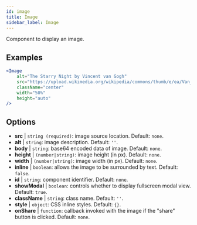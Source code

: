 ```yaml
---
id: image
title: Image
sidebar_label: Image
---
```


Component to display an image.

## Examples

```jsx live
<Image 
    alt="The Starry Night by Vincent van Gogh" 
    src="https://upload.wikimedia.org/wikipedia/commons/thumb/e/ea/Van_Gogh_-_Starry_Night_-_Google_Art_Project.jpg/1280px-Van_Gogh_-_Starry_Night_-_Google_Art_Project.jpg"
    className="center"
    width="50%"
    height="auto"
/>
```

## Options

* __src__ | `string (required)`: image source location. Default: `none`.
* __alt__ | `string`: image description. Default: `''`.
* __body__ | `string`: base64 encoded data of image. Default: `none`.
* __height__ | `(number|string)`: image height (in px). Default: `none`.
* __width__ | `(number|string)`: image width (in px). Default: `none`.
* __inline__ | `boolean`: allows the image to be surrounded by text. Default: `false`.
* __id__ | `string`: component identifier. Default: `none`.
* __showModal__ | `boolean`: controls whether to display fullscreen modal view. Default: `true`.
* __className__ | `string`: class name. Default: `''`.
* __style__ | `object`: CSS inline styles. Default: `{}`.
* __onShare__ | `function`: callback invoked with the image if the "share" button is clicked. Default: `none`.
